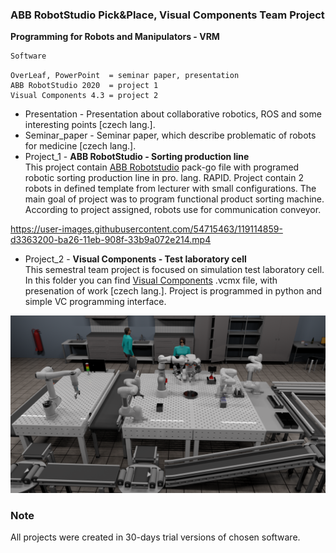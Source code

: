 ### ABB RobotStudio Pick&Place, Visual Components Team Project

**Programming for Robots and Manipulators - VRM**

```javascript
Software
```
```
OverLeaf, PowerPoint  = seminar paper, presentation
ABB RobotStudio 2020  = project 1
Visual Components 4.3 = project 2
```

* Presentation - Presentation about collaborative robotics, ROS and some interesting points [czech lang.]. 
* Seminar_paper - Seminar paper, which describe problematic of robots for medicine [czech lang.].
* Project_1 - **ABB RobotStudio - Sorting production line** <br /> This project contain [ABB Robotstudio](https://new.abb.com/products/robotics/en/robotstudio) pack-go file with programed robotic sorting production line in pro. lang. RAPID. Project contain 2 robots in defined template from lecturer with small configurations. The main goal of project was to program functional product sorting machine. According to project assigned, robots use for communication conveyor.

https://user-images.githubusercontent.com/54715463/119114859-d3363200-ba26-11eb-908f-33b9a072e214.mp4

* Project_2 - **Visual Components - Test laboratory cell** <br />This semestral team project is focused on simulation test laboratory cell. In this folder you can find [Visual Components](https://www.visualcomponents.com) .vcmx file, with presenation of work [czech lang.]. Project is programmed in python and simple VC programming interface. 

![plot](Project_2/render_screens/project_2_2.png)

### Note
All projects were created in 30-days trial versions of chosen software.